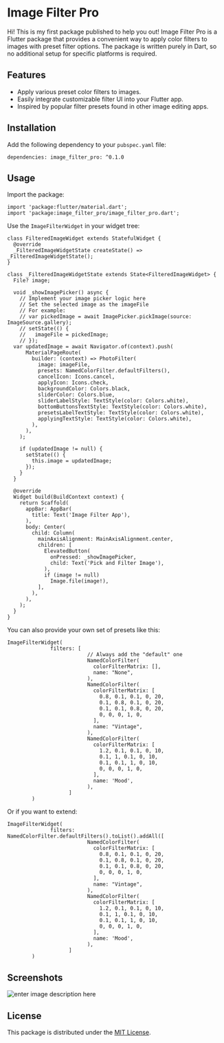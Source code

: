 
# Image Filter Pro

Hi! This is my first package published to help you out!
Image Filter Pro is a Flutter package that provides a convenient way to apply color filters to images with preset filter options. The package is written purely in Dart, so no additional setup for specific platforms is required.


## Features

-   Apply various preset color filters to images.
-   Easily integrate customizable filter UI into your Flutter app.
-   Inspired by popular filter presets found in other image editing apps.


## Installation

Add the following dependency to your `pubspec.yaml` file:

`dependencies:
image_filter_pro: ^0.1.0`

## Usage

Import the package:

    import 'package:flutter/material.dart';
    import 'package:image_filter_pro/image_filter_pro.dart';

Use the `ImageFilterWidget` in your widget tree:

    class FilteredImageWidget extends StatefulWidget {  
      @override  
      _FilteredImageWidgetState createState() => _FilteredImageWidgetState();  
    }  
      
    class _FilteredImageWidgetState extends State<FilteredImageWidget> {  
      File? image;  
      
      void _showImagePicker() async {  
        // Implement your image picker logic here  
        // Set the selected image as the imageFile 
        // For example: 
        // var pickedImage = await ImagePicker.pickImage(source: ImageSource.gallery); 
        // setState(() { 
        //   imageFile = pickedImage; 
        // });  
      var updatedImage = await Navigator.of(context).push(  
          MaterialPageRoute(  
            builder: (context) => PhotoFilter(  
              image: imageFile,  
              presets: NamedColorFilter.defaultFilters(),  
              cancelIcon: Icons.cancel,  
              applyIcon: Icons.check,  
              backgroundColor: Colors.black,  
              sliderColor: Colors.blue,  
              sliderLabelStyle: TextStyle(color: Colors.white),  
              bottomButtonsTextStyle: TextStyle(color: Colors.white),  
              presetsLabelTextStyle: TextStyle(color: Colors.white),  
              applyingTextStyle: TextStyle(color: Colors.white),  
            ),  
          ),  
        );  
      
        if (updatedImage != null) {  
          setState(() {  
            this.image = updatedImage;  
          });  
        }  
      }  
      
      @override  
      Widget build(BuildContext context) {  
        return Scaffold(  
          appBar: AppBar(  
            title: Text('Image Filter App'),  
          ),  
          body: Center(  
            child: Column(  
              mainAxisAlignment: MainAxisAlignment.center,  
              children: [  
                ElevatedButton(  
                  onPressed: _showImagePicker,  
                  child: Text('Pick and Filter Image'),  
                ),  
                if (image != null)  
                  Image.file(image!),  
              ],  
            ),  
          ),  
        );  
      }  
    }

You can also provide your own set of presets like this:

    ImageFilterWidget(
                  filters: [
    		                  // Always add the "default" one
    						  NamedColorFilter(  
    						    colorFilterMatrix: [],  
    						    name: "None",  
    						  ),  
    						  NamedColorFilter(  
    						    colorFilterMatrix: [  
    						      0.8, 0.1, 0.1, 0, 20,  
    						      0.1, 0.8, 0.1, 0, 20,  
    						      0.1, 0.1, 0.8, 0, 20,  
    						      0, 0, 0, 1, 0,  
    						    ],  
    						    name: "Vintage",  
    						  ),  
    						  NamedColorFilter(  
    						    colorFilterMatrix: [  
    						      1.2, 0.1, 0.1, 0, 10,  
    						      0.1, 1, 0.1, 0, 10,  
    						      0.1, 0.1, 1, 0, 10,  
    						      0, 0, 0, 1, 0,  
    						    ],  
    						    name: 'Mood',  
    						  ),  
    					]
            )

Or if you want to extend:

    ImageFilterWidget(
                  filters:  NamedColorFilter.defaultFilters().toList().addAll([ 
    						  NamedColorFilter(  
    						    colorFilterMatrix: [  
    						      0.8, 0.1, 0.1, 0, 20,  
    						      0.1, 0.8, 0.1, 0, 20,  
    						      0.1, 0.1, 0.8, 0, 20,  
    						      0, 0, 0, 1, 0,  
    						    ],  
    						    name: "Vintage",  
    						  ),  
    						  NamedColorFilter(  
    						    colorFilterMatrix: [  
    						      1.2, 0.1, 0.1, 0, 10,  
    						      0.1, 1, 0.1, 0, 10,  
    						      0.1, 0.1, 1, 0, 10,  
    						      0, 0, 0, 1, 0,  
    						    ],  
    						    name: 'Mood',  
    						  ),  
    					]
            )

## Screenshots

![enter image description here](https://github.com/sharokh1/image_filter_pro/blob/main/example_filter.gif?raw=true)

## License

This package is distributed under the [MIT License](https://mit-license.org/).
